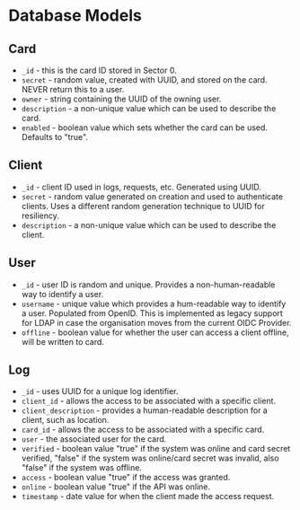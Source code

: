 # Database Models

## Card
- `_id` - this is the card ID stored in Sector 0.
- `secret` - random value, created with UUID, and stored on the card. NEVER return this to a user.
- `owner` - string containing the UUID of the owning user.
- `description` - a non-unique value which can be used to describe the card.
- `enabled` - boolean value which sets whether the card can be used. Defaults to "true".


## Client
- `_id` - client ID used in logs, requests, etc. Generated using UUID.
- `secret` - random value generated on creation and used to authenticate clients. Uses a different random generation 
  technique to UUID for resiliency.
- `description` - a non-unique value which can be used to describe the client.


## User
- `_id` - user ID is random and unique. Provides a non-human-readable way to identify a user.
- `username` - unique value which provides a hum-readable way to identify a user. Populated from OpenID. This is 
  implemented as legacy support for LDAP in case the organisation moves from the current OIDC Provider.
- `offline` - boolean value for whether the user can access a client offline, will be written to card.

## Log
- `_id` - uses UUID for a unique log identifier.
- `client_id` - allows the access to be associated with a specific client.
- `client_description` - provides a human-readable description for a client, such as location.
- `card_id` - allows the access to be associated with a specific card.
- `user` - the associated user for the card.
- `verified` - boolean value "true" if the system was online and card secret verified, "false" if the system was 
  online/card secret was invalid, also "false" if the system was offline.
- `access` - boolean value "true" if the access was granted.
- `online` - boolean value "true" if the API was online.
- `timestamp` - date value for when the client made the access request.

